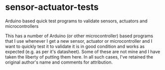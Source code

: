# sensor-actuator-tests
Arduino based quick test programs to validate sensors, actuators and microcontrollers

This has a number of Arduino (or other microcontroller) based programs that I use whenever I get a new sensor, actuator or microcontroller and I want to quickly test it to validate it is in good condition and works as expected (e.g. as per it's datasheet). Some of these are not mine and I have taken the liberty of putting them here. In all such cases, I've retained the original author's name and comments for attribution.
